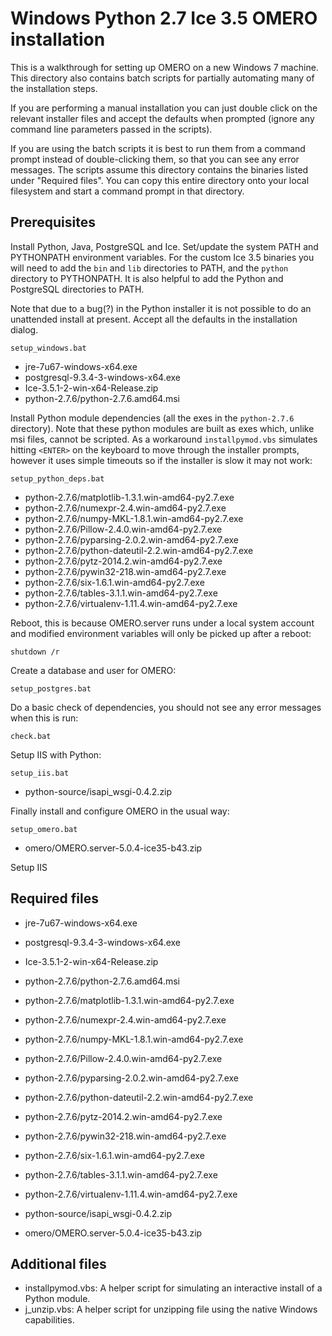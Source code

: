 Windows Python 2.7 Ice 3.5 OMERO installation
=============================================

This is a walkthrough for setting up OMERO on a new Windows 7 machine. This directory also contains batch scripts for partially automating many of the installation steps.

If you are performing a manual installation you can just double click on the relevant installer files and accept the defaults when prompted (ignore any command line parameters passed in the scripts).

If you are using the batch scripts it is best to run them from a command prompt instead of double-clicking them, so that you can see any error messages. The scripts assume this directory contains the binaries listed under "Required files". You can copy this entire directory onto your local filesystem and start a command prompt in that directory.


Prerequisites
-------------

Install Python, Java, PostgreSQL and Ice. Set/update the system PATH and PYTHONPATH environment variables. For the custom Ice 3.5 binaries you will need to add the `bin` and `lib` directories to PATH, and the `python` directory to PYTHONPATH. It is also helpful to add the Python and PostgreSQL directories to PATH.

Note that due to a bug(?) in the Python installer it is not possible to do an unattended install at present. Accept all the defaults in the installation dialog.

    setup_windows.bat

- jre-7u67-windows-x64.exe
- postgresql-9.3.4-3-windows-x64.exe
- Ice-3.5.1-2-win-x64-Release.zip
- python-2.7.6/python-2.7.6.amd64.msi

Install Python module dependencies (all the exes in the `python-2.7.6` directory). Note that these python modules are built as exes which, unlike msi files, cannot be scripted. As a workaround `installpymod.vbs` simulates hitting `<ENTER>` on the keyboard to move through the installer prompts, however it uses simple timeouts so if the installer is slow it may not work:

    setup_python_deps.bat

- python-2.7.6/matplotlib-1.3.1.win-amd64-py2.7.exe
- python-2.7.6/numexpr-2.4.win-amd64-py2.7.exe
- python-2.7.6/numpy-MKL-1.8.1.win-amd64-py2.7.exe
- python-2.7.6/Pillow-2.4.0.win-amd64-py2.7.exe
- python-2.7.6/pyparsing-2.0.2.win-amd64-py2.7.exe
- python-2.7.6/python-dateutil-2.2.win-amd64-py2.7.exe
- python-2.7.6/pytz-2014.2.win-amd64-py2.7.exe
- python-2.7.6/pywin32-218.win-amd64-py2.7.exe
- python-2.7.6/six-1.6.1.win-amd64-py2.7.exe
- python-2.7.6/tables-3.1.1.win-amd64-py2.7.exe
- python-2.7.6/virtualenv-1.11.4.win-amd64-py2.7.exe

Reboot, this is because OMERO.server runs under a local system account and modified environment variables will only be picked up after a reboot:

    shutdown /r

Create a database and user for OMERO:

    setup_postgres.bat

Do a basic check of dependencies, you should not see any error messages when this is run:

    check.bat

Setup IIS with Python:

    setup_iis.bat

- python-source/isapi_wsgi-0.4.2.zip

Finally install and configure OMERO in the usual way:

    setup_omero.bat

- omero/OMERO.server-5.0.4-ice35-b43.zip

Setup IIS

Required files
--------------

- jre-7u67-windows-x64.exe
- postgresql-9.3.4-3-windows-x64.exe
- Ice-3.5.1-2-win-x64-Release.zip

- python-2.7.6/python-2.7.6.amd64.msi

- python-2.7.6/matplotlib-1.3.1.win-amd64-py2.7.exe
- python-2.7.6/numexpr-2.4.win-amd64-py2.7.exe
- python-2.7.6/numpy-MKL-1.8.1.win-amd64-py2.7.exe
- python-2.7.6/Pillow-2.4.0.win-amd64-py2.7.exe
- python-2.7.6/pyparsing-2.0.2.win-amd64-py2.7.exe
- python-2.7.6/python-dateutil-2.2.win-amd64-py2.7.exe
- python-2.7.6/pytz-2014.2.win-amd64-py2.7.exe
- python-2.7.6/pywin32-218.win-amd64-py2.7.exe
- python-2.7.6/six-1.6.1.win-amd64-py2.7.exe
- python-2.7.6/tables-3.1.1.win-amd64-py2.7.exe
- python-2.7.6/virtualenv-1.11.4.win-amd64-py2.7.exe

- python-source/isapi_wsgi-0.4.2.zip

- omero/OMERO.server-5.0.4-ice35-b43.zip


Additional files
----------------

- installpymod.vbs: A helper script for simulating an interactive install of a Python module. 
- j_unzip.vbs: A helper script for unzipping file using the native Windows capabilities.

